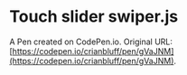 # Touch slider swiper.js

A Pen created on CodePen.io. Original URL: [https://codepen.io/crianbluff/pen/gVaJNM](https://codepen.io/crianbluff/pen/gVaJNM).

